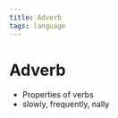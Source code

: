 ```yaml
---
title: Adverb
tags: language
---
```


# Adverb
- Properties of verbs
- slowly, frequently, nally


































